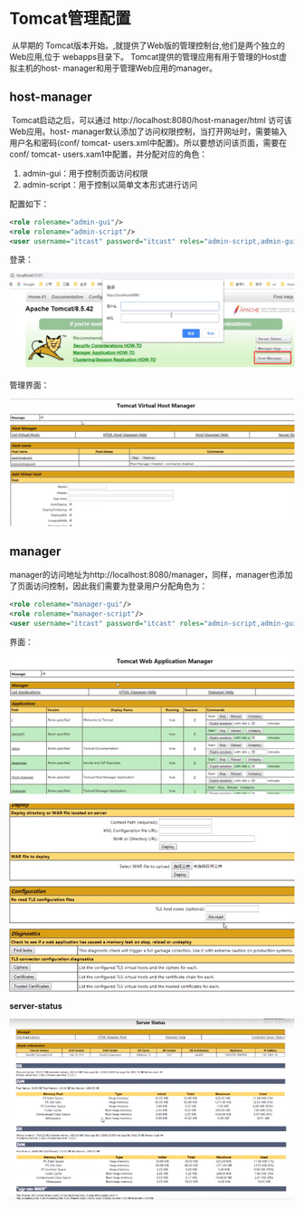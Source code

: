 # Tomcat管理配置

​		从早期的 Tomcat版本开始。,就提供了Web版的管理控制台,他们是两个独立的Web应用,位于 webapps目录下。 Tomcat提供的管理应用有用于管理的Host虚拟主机的host- manager和用于管理Web应用的manager。

## host-manager

​		Tomcat启动之后，可以通过 http://localhost:8080/host-manager/html 访可该Web应用。host- manager默认添加了访问权限控制，当打开网址时，需要输入用户名和密码(conf/ tomcat- users.xml中配置)。所以要想访问该页面，需要在conf/ tomcat- users.xam1中配置，并分配对应的角色：

1. admin-gui：用于控制页面访问权限
2. admin-script：用于控制以简单文本形式进行访问

配置如下：

```xml
<role rolename="admin-gui"/>
<role rolename="admin-script"/>
<user username="itcast" password="itcast" roles="admin-script,admin-gui"/>
```

登录：

![登录HostManager](.\img\1571107031661.png)

管理界面：

![1571107094188](.\img\1571107094188.png)



## manager

​		manager的访问地址为http://localhost:8080/manager，同样，manager也添加了页面访问控制，因此我们需要为登录用户分配角色为：

```xml
<role rolename="manager-gui"/>
<role rolename="manager-script"/>
<user username="itcast" password="itcast" roles="admin-script,admin-gui,manager-gui,manager-script"/>
```

界面：

![Tomcat Web App Manager](.\img\1571107579469.png)

![1571107797905](.\img\1571107797905.png)



**server-status**

![1571108054946](.\img\1571108054946.png)